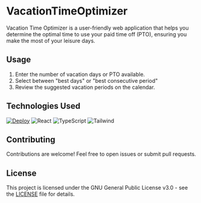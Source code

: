 # VacationTimeOptimizer

<!-- ## Overview -->

Vacation Time Optimizer is a user-friendly web application that helps you determine the optimal time to use your paid
time off (PTO), ensuring you make the most of your leisure days.

<!-- ## Features

-   Input the desired number of vacation days or available PTO.
-   Receive the best days overall or best consecutive period to take time off.
-   View a calendar with highlighting recommended vacation periods. -->

## Usage

1. Enter the number of vacation days or PTO available.
2. Select between "best days" or "best consecutive period"
3. Review the suggested vacation periods on the calendar.

## Technologies Used

[![Deploy](https://github.com/himan7991/VacationTimeOptimizer/actions/workflows/main.yml/badge.svg)](https://github.com/himan7991/VacationTimeOptimizer/actions/workflows/main.yml)
![React](https://img.shields.io/badge/frontend-React-61DBFB?style=flat&logo=react)
![TypeScript](https://img.shields.io/badge/frontend-TypeScript-3979c3?style=flat&logo=typescript)
![Tailwind](https://img.shields.io/badge/styling-Tailwind-41b3d3?style=flat&logo=tailwindcss)

<!-- ![css3](https://img.shields.io/badge/frontend-CSS-white?style=flat&logo=css3) -->
<!-- ![html5](https://img.shields.io/badge/frontend-HTML-d85d2a?style=flat&logo=html5) -->

<!-- -   HTML -->
<!-- -   Tailwind CSS -->
<!-- -   TypeScript, React -->

## Contributing

Contributions are welcome! Feel free to open issues or submit pull requests.

## License

This project is licensed under the GNU General Public License v3.0 - see the [LICENSE](LICENSE) file for details.
